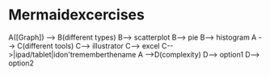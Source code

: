 # Mermaidexcercises
  A([Graph]) --> B(different types)
B--> scatterplot
B--> pie 
B--> histogram
A --> C(different tools)
C--> illustrator
C--> excel
C-->|ipad/tablet|idon'trememberthename
A -->D(complexity)
D--> option1
D--> option2
